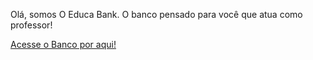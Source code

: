 <p>Olá, somos O Educa Bank. O banco pensado para você que atua como professor!</p>
        <a href="https://christianmoreira98.github.io/Educa-Bank/index.html">Acesse o Banco por aqui!</a>
 
